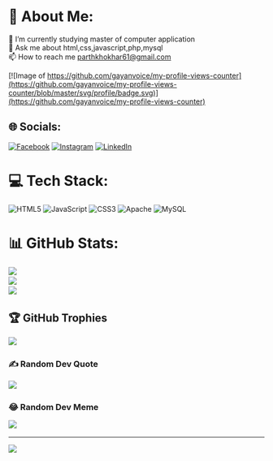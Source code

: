 # 💫 About Me:
🔭  I’m currently studying master of computer application<br>💬  Ask me about html,css,javascript,php,mysql<br>📫  How to reach me parthkhokhar61@gmail.com

[![Image of https://github.com/gayanvoice/my-profile-views-counter](https://github.com/gayanvoice/my-profile-views-counter/blob/master/svg/profile/badge.svg)](https://github.com/gayanvoice/my-profile-views-counter)

## 🌐 Socials:
[![Facebook](https://img.shields.io/badge/Facebook-%231877F2.svg?logo=Facebook&logoColor=white)](https://facebook.com/https://www.facebook.com/parth.parjapati.925/) [![Instagram](https://img.shields.io/badge/Instagram-%23E4405F.svg?logo=Instagram&logoColor=white)](https://instagram.com/https://www.instagram.com/pskhokhar25/) [![LinkedIn](https://img.shields.io/badge/LinkedIn-%230077B5.svg?logo=linkedin&logoColor=white)](https://linkedin.com/in/https://www.linkedin.com/in/parth-khokhar25/) 

# 💻 Tech Stack:
![HTML5](https://img.shields.io/badge/html5-%23E34F26.svg?style=for-the-badge&logo=html5&logoColor=white) ![JavaScript](https://img.shields.io/badge/javascript-%23323330.svg?style=for-the-badge&logo=javascript&logoColor=%23F7DF1E) ![CSS3](https://img.shields.io/badge/css3-%231572B6.svg?style=for-the-badge&logo=css3&logoColor=white) ![Apache](https://img.shields.io/badge/apache-%23D42029.svg?style=for-the-badge&logo=apache&logoColor=white) ![MySQL](https://img.shields.io/badge/mysql-%2300000f.svg?style=for-the-badge&logo=mysql&logoColor=white)
# 📊 GitHub Stats:
![](https://github-readme-stats.vercel.app/api?username=p0601&theme=dark&hide_border=false&include_all_commits=false&count_private=false)<br/>
![](https://github-readme-streak-stats.herokuapp.com/?user=p0601&theme=dark&hide_border=false)<br/>
![](https://github-readme-stats.vercel.app/api/top-langs/?username=p0601&theme=dark&hide_border=false&include_all_commits=false&count_private=false&layout=compact)

## 🏆 GitHub Trophies
![](https://github-profile-trophy.vercel.app/?username=p0601&theme=radical&no-frame=false&no-bg=true&margin-w=4)

### ✍️ Random Dev Quote
![](https://quotes-github-readme.vercel.app/api?type=horizontal&theme=radical)

### 😂 Random Dev Meme
<img src='https://randommeme-five.vercel.app/' style="height: 400px;"/>

---
[![](https://visitcount.itsvg.in/api?id=p0601&icon=0&color=0)](https://visitcount.itsvg.in)

<!-- Proudly created with GPRM ( https://gprm.itsvg.in ) -->
